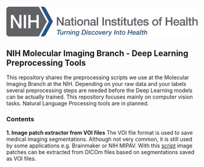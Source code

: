 ![NIH logo](https://github.com/smehralivand/NIH_MIB_Deep_Learning_Preprocessing/blob/master/NIH_Logo_Broad.png)

## NIH Molecular Imaging Branch - Deep Learning Preprocessing Tools

This repository shares the preprocessing scripts we use at the Molecular Imaging Branch at the NIH. Depending on your raw data and your labels several preprocessing steps are needed before the Deep Learning models can be actually trained. This repository focuses mainly on computer vision tasks. Natural Language Processing tools are in planned.

### Contents

**1. Image patch extractor from VOI files** The VOI file format is used to save medical imaging segmentations. Although not very common, it is still used by some applications e.g. Brainmaker or NIH MIPAV. With this [script](https://github.com/smehralivand/NIH_MIB_Deep_Learning_Preprocessing/blob/master/Lesion_Patch_Extraction.py) image patches can be extracted from DICOm files based on segmentations saved as VOI files.
